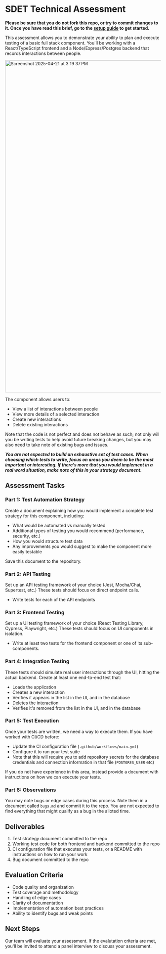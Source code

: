 #  SDET Technical Assessment

**Please be sure that you do not fork this repo, or try to commit changes to it. Once you have read this brief, go to the [setup guide](setup.md) to get started.** 

This assessment allows you to demonstrate your ability to plan and execute testing of a basic full stack component. You'll be working with a React/TypeScript frontend and a Node/Express/Postgres backend that records interactions between people.

<img width="1074" alt="Screenshot 2025-04-21 at 3 19 37 PM" src="https://github.com/user-attachments/assets/272675da-942a-47c2-ac9c-2c156fc06fac" />


The component allows users to:
- View a list of interactions between people
- View more details of a selected interaction
- Create new interactions
- Delete existing interactions

Note that the code is not perfect and does not behave as such; not only will you be writing tests to help avoid future breaking changes, but you may also need to take note of existing bugs and issues.

***You are not expected to build an exhaustive set of test cases. When choosing which tests to write, focus on areas you deem to be the most important or interesting. If there's more that you would implement in a real word situation, make note of this in your strategy document.***

## Assessment Tasks

### Part 1: Test Automation Strategy
Create a document explaining how you would implement a complete test strategy for this component, including:
- What would be automated vs manually tested
- Additional types of testing you would recommend (performance, security, etc.)
- How you would structure test data
- Any improvements you would suggest to make the component more easily testable

Save this document to the repository.

### Part 2: API Testing

Set up an API testing framework of your choice (Jest, Mocha/Chai, Supertest, etc.) These tests should focus on direct endpoint calls.
   - Write tests for each of the API endpoints


### Part 3: Frontend Testing
Set up a UI testing framework of your choice (React Testing Library, Cypress, Playwright, etc.) These tests should focus on UI components in isolation.
   - Write at least two tests for the frontend component or one of its sub-components.

### Part 4: Integration Testing
 These tests should simulate real user interactions through the UI, hitting the actual backend. Create at least one end-to-end test that:
   - Loads the application
   - Creates a new interaction
   - Verifies it appears in the list in the UI, and in the database
   - Deletes the interaction
   - Verifies it's removed from the list in the UI, and in the database

### Part 5: Test Execution
Once your tests are written, we need a way to execute them. If you have worked with CI/CD before:
   - Update the CI configuration file (`.github/workflows/main.yml`)
   - Configure it to run your test suite
   - Note that this will require you to add repository secrets for the database credentials and connection information in that file (`POSTGRES_USER` etc)

If you do not have experience in this area, instead provide a document with instructions on how we can execute your tests.

### Part 6: Observations
You may note bugs or edge cases during this process. Note them in a document called `bugs.md` and commit it to the repo. You are not expected to find everything that might qualify as a bug in the alloted time.
   

## Deliverables
1. Test strategy document committed to the repo
2. Working test code for both frontend and backend committed to the repo
3. CI configuration file that executes your tests, or a README with instructions on how to run your work
4. Bug document committed to the repo

## Evaluation Criteria
- Code quality and organization
- Test coverage and methodology
- Handling of edge cases
- Clarity of documentation
- Implementation of automation best practices
- Ability to identify bugs and weak points

## Next Steps
Our team will evaluate your assessment. If the evalutation criteria are met, you'll be invited to attend a panel interview to discuss your assessment.
